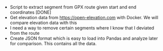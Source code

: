 - Script to extract segment from GPX route given start and end coordinates [DONE]
- Get elevation data from https://open-elevation.com with Docker. We will compare elevation data with this
- I need a way to remove certain segments where I know that I deviated from the route
- Create JSON format which is easy to load into Pandas and analyze later for comparison. This contains all the data.
